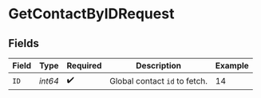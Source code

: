 # GetContactByIDRequest


## Fields

| Field                         | Type                          | Required                      | Description                   | Example                       |
| ----------------------------- | ----------------------------- | ----------------------------- | ----------------------------- | ----------------------------- |
| `ID`                          | *int64*                       | :heavy_check_mark:            | Global contact `id` to fetch. | 14                            |